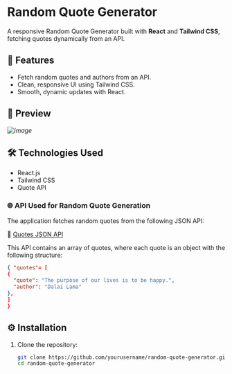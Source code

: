 # Random Quote Generator  

A responsive Random Quote Generator built with **React** and **Tailwind CSS**, fetching quotes dynamically from an API.  

## 🚀 Features  
- Fetch random quotes and authors from an API.  
- Clean, responsive UI using Tailwind CSS.  
- Smooth, dynamic updates with React.  

## 📸 Preview  
*![image](https://github.com/user-attachments/assets/5293b0a5-ea39-4ae5-99af-7aefcb64cebf)*  

## 🛠️ Technologies Used  
- React.js  
- Tailwind CSS  
- Quote API  

### 🌐 API Used for Random Quote Generation  

The application fetches random quotes from the following JSON API:  

🔗 [Quotes JSON API](https://gist.githubusercontent.com/camperbot/5a022b72e96c4c9585c32bf6a75f62d9/raw/e3c6895ce42069f0ee7e991229064f167fe8ccdc/quotes.json)  

This API contains an array of quotes, where each quote is an object with the following structure:  

```json
{ "quotes"= [
{
  "quote": "The purpose of our lives is to be happy.",
  "author": "Dalai Lama"
},
]
}
```

## ⚙️ Installation  

1. Clone the repository:  
   ```bash  
   git clone https://github.com/yourusername/random-quote-generator.git  
   cd random-quote-generator  
